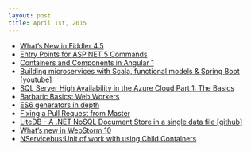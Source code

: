```yaml
---
layout: post
title: April 1st, 2015
---
```


- [What’s New in Fiddler 4.5](http://blogs.telerik.com/fiddler/posts/15-03-30/what-s-new-in-fiddler-4-5?utm_source=feedburner&utm_medium=feed&utm_campaign=Feed%3A+Telerik+%28Telerik+Blogs%29)
- [Entry Points for ASP.NET 5 Commands](http://odetocode.com/blogs/scott/archive/2015/03/30/entry-points-for-asp-net-5-commands.aspx)
- [Containers and Components in Angular 1](http://jaysoo.ca/2015/03/30/container-component-pattern-in-angular-1/)
- [Building microservices with Scala, functional models & Spring Boot [youtube]](https://www.youtube.com/watch?v=mtLZ4NgJlCs)
- [SQL Server High Availability in the Azure Cloud Part 1: The Basics](http://blogs.msdn.com/b/mvpawardprogram/archive/2015/03/30/sql-server-high-availability-in-the-azure-cloud-part-1-the-basics.aspx)
- [Barbaric Basics: Web Workers](http://www.barbarianmeetscoding.com/blog/2015/02/13/barbaric-basics-web-workers/)
- [ES6 generators in depth](http://www.2ality.com/2015/03/es6-generators.html)
- [Fixing a Pull Request from Master](http://coding.abel.nu/2015/03/fixing-a-pull-request-from-master/)
- [LiteDB - A .NET NoSQL Document Store in a single data file [github]](https://github.com/mbdavid/LiteDB)
- [What’s new in WebStorm 10](https://www.jetbrains.com/webstorm/whatsnew/)
- [NServicebus:Unit of work with using Child Containers](http://docs.particular.net/samples/unit-of-work/using-childcontainers/)
